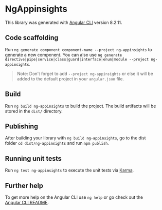 # NgAppinsights

This library was generated with [Angular CLI](https://github.com/angular/angular-cli) version 8.2.11.

## Code scaffolding

Run `ng generate component component-name --project ng-appinsights` to generate a new component. You can also use `ng generate directive|pipe|service|class|guard|interface|enum|module --project ng-appinsights`.
> Note: Don't forget to add `--project ng-appinsights` or else it will be added to the default project in your `angular.json` file. 

## Build

Run `ng build ng-appinsights` to build the project. The build artifacts will be stored in the `dist/` directory.

## Publishing

After building your library with `ng build ng-appinsights`, go to the dist folder `cd dist/ng-appinsights` and run `npm publish`.

## Running unit tests

Run `ng test ng-appinsights` to execute the unit tests via [Karma](https://karma-runner.github.io).

## Further help

To get more help on the Angular CLI use `ng help` or go check out the [Angular CLI README](https://github.com/angular/angular-cli/blob/master/README.md).
